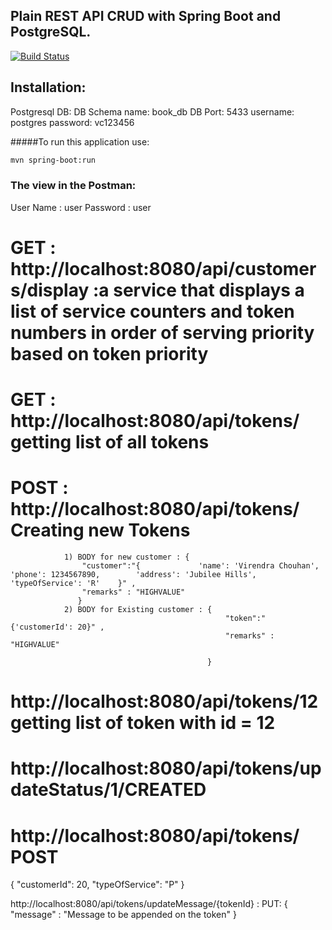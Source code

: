 ## Plain REST API CRUD with Spring Boot and PostgreSQL.


[![Build Status](https://travis-ci.org/OKaluzny/spring-boot-rest-api-postgresql.svg?branch=master)](https://travis-ci.org/OKaluzny/spring-boot-rest-api-postgresql)

## Installation:
Postgresql DB:
DB Schema name: book_db
DB Port: 5433
username: postgres
password: vc123456

#####To run this application use:

```bash
mvn spring-boot:run
```

### The view in the Postman:


User Name : user
Password : user

# GET : http://localhost:8080/api/customers/display :a service that displays a list of service counters and token numbers in order of serving priority based on token priority


# GET : http://localhost:8080/api/tokens/ getting list of all tokens

# POST : http://localhost:8080/api/tokens/ Creating new Tokens

                1) BODY for new customer : {
                   	"customer":"{             'name': 'Virendra Chouhan',        'phone': 1234567890,        'address': 'Jubilee Hills',        'typeOfService': 'R'    }" ,
                   	"remarks" : "HIGHVALUE"
                   }
                2) BODY for Existing customer : {
                                                	"token":"{'customerId': 20}" ,
                                                	"remarks" : "HIGHVALUE"

                                                }


# http://localhost:8080/api/tokens/12 getting list of token with id = 12
# http://localhost:8080/api/tokens/updateStatus/1/CREATED

# http://localhost:8080/api/tokens/ POST
 {
        "customerId": 20,
        "typeOfService": "P"
 }


http://localhost:8080/api/tokens/updateMessage/{tokenId} : PUT:
{
    "message" : "Message to be appended on the token"
}
